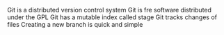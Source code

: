 Git is a distributed version control system
Git is fre software distributed under the GPL
Git has a mutable index called stage
Git tracks changes of files
Creating a new branch is quick and simple

